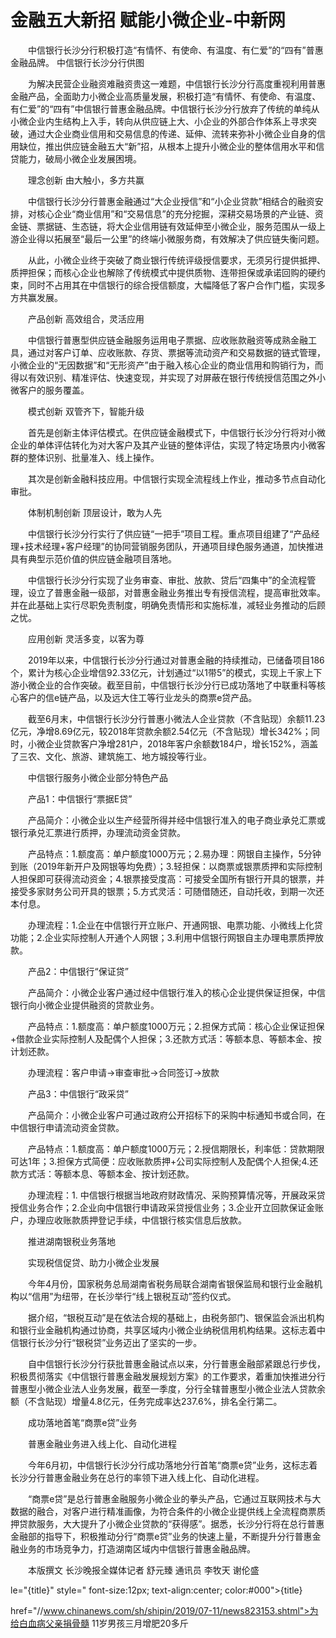 # 金融五大新招 赋能小微企业-中新网

　　中信银行长沙分行积极打造“有情怀、有使命、有温度、有仁爱”的“四有”普惠金融品牌。 中信银行长沙分行供图

　　为解决民营企业融资难融资贵这一难题，中信银行长沙分行高度重视利用普惠金融产品，全面助力小微企业高质量发展，积极打造“有情怀、有使命、有温度、有仁爱”的“四有”中信银行普惠金融品牌。中信银行长沙分行放弃了传统的单纯从小微企业内生结构上入手，转向从供应链上大、小企业的外部合作体系上寻求突破，通过大企业商业信用和交易信息的传递、延伸、流转来弥补小微企业自身的信用缺位，推出供应链金融五大“新”招，从根本上提升小微企业的整体信用水平和信贷能力，破局小微企业发展困境。

　　理念创新 由大触小，多方共赢

　　中信银行长沙分行普惠金融通过“大企业授信”和“小企业贷款”相结合的融资安排，对核心企业“商业信用”和“交易信息”的充分挖掘，深耕交易场景的产业链、资金链、票据链、生态链，将大企业信用链有效延伸至小微企业，服务范围从一级上游企业得以拓展至“最后一公里”的终端小微服务商，有效解决了供应链失衡问题。

　　从此，小微企业终于突破了商业银行传统评级授信要求，无须另行提供抵押、质押担保；而核心企业也解除了传统模式中提供质物、连带担保或承诺回购的硬约束，同时不占用其在中信银行的综合授信额度，大幅降低了客户合作门槛，实现多方共赢发展。

　　产品创新 高效组合，灵活应用

　　中信银行普惠型供应链金融服务运用电子票据、应收账款融资等成熟金融工具，通过对客户订单、应收账款、存货、票据等流动资产和交易数据的链式管理，小微企业的“无因数据”和“无形资产”由于融入核心企业的商业信用和购销行为，而得以有效识别、精准评估、快速变现，并实现了对屏蔽在银行传统授信范围之外小微客户的服务覆盖。

　　模式创新 双管齐下，智能升级

　　首先是创新主体评估模式。在供应链金融模式下，中信银行长沙分行将对小微企业的单体评估转化为对大客户及其产业链的整体评估，实现了特定场景内小微客群的整体识别、批量准入、线上操作。

　　其次是创新金融科技应用。中信银行实现全流程线上作业，推动多节点自动化审批。

　　体制机制创新 顶层设计，敢为人先

　　中信银行长沙分行实行了供应链“一把手”项目工程。重点项目组建了“产品经理+技术经理+客户经理”的协同营销服务团队，开通项目绿色服务通道，加快推进具有典型示范价值的供应链金融项目落地。

　　中信银行长沙分行实现了业务审查、审批、放款、贷后“四集中”的全流程管理，设立了普惠金融一级部，对普惠金融业务推出专有授信流程，提高审批效率。并在此基础上实行尽职免责制度，明确免责情形和实施标准，减轻业务推动的后顾之忧。

　　应用创新 灵活多变，以客为尊

　　2019年以来，中信银行长沙分行通过对普惠金融的持续推动，已储备项目186个，累计为核心企业增信92.33亿元，计划通过“以1带5”的模式，实现上千家上下游小微企业的合作突破。截至目前，中信银行长沙分行已成功落地了中联重科等核心客户的信e链产品，以及远大住工等行业龙头的商票e贷产品。

　　截至6月末，中信银行长沙分行普惠小微法人企业贷款（不含贴现）余额11.23亿元，净增8.69亿元，较2018年贷款余额2.54亿元（不含贴现）增长342%；同时，小微企业贷款客户净增281户，2018年客户余额数184户，增长152%，涵盖了三农、文化、旅游、建筑施工、地方城投等行业。

　　中信银行服务小微企业部分特色产品

　　产品1：中信银行“票据E贷”

　　产品简介：小微企业以生产经营所得并经中信银行准入的电子商业承兑汇票或银行承兑汇票进行质押，办理流动资金贷款。

　　产品特点：1.额度高：单户额度1000万元；2.易办理：网银自主操作，5分钟到账（2019年新开户及网银等均免费）；3.轻担保：以商票或银票质押和实际控制人担保即可获得流动资金；4.银票接受度高：可接受全国所有银行开具的银票，并接受多家财务公司开具的银票；5.方式灵活：可随借随还，自动托收，到期一次还本付息。

　　办理流程：1.企业在中信银行开立账户、开通网银、电票功能、小微线上化贷功能；2.企业实际控制人开通个人网银；3.利用中信银行网银自主办理电票质押放款。

　　产品2：中信银行“保证贷”

　　产品简介：小微企业客户通过经中信银行准入的核心企业提供保证担保，中信银行向小微企业提供融资的贷款业务。

　　产品特点：1.额度高：单户额度1000万元；2.担保方式简：核心企业保证担保+借款企业实际控制人及配偶个人担保；3.还款方式活：等额本息、等额本金、按计划还款。

　　办理流程：客户申请→审查审批→合同签订→放款

　　产品3：中信银行“政采贷”

　　产品简介：小微企业客户可通过政府公开招标下的采购中标通知书或合同，在中信银行申请流动资金贷款。

　　产品特点：1.额度高：单户额度1000万元；2.授信期限长，利率低：贷款期限可达1年；3.担保方式简便：应收账款质押+公司实际控制人及配偶个人担保;4.还款方式活：等额本息、等额本金、按计划还款。

　　办理流程：1. 中信银行根据当地政府财政情况、采购预算情况等，开展政采贷授信业务合作；2.企业向中信银行申请政采贷授信业务；3.企业开立回款保证金账户，办理应收账款质押登记手续，中信银行核实信息后放款。

　　推进湖南银税业务落地

　　实现税信促贷、助力小微企业发展

　　今年4月份，国家税务总局湖南省税务局联合湖南省银保监局和银行业金融机构以“信用”为纽带，在长沙举行“线上银税互动”签约仪式。

　　据介绍，“银税互动”是在依法合规的基础上，由税务部门、银保监会派出机构和银行业金融机构通过协商，共享区域内小微企业纳税信用机构结果。这标志着中信银行长沙分行“银税贷”业务迈出了坚实的一步。

　　自中信银行长沙分行获批普惠金融试点以来，分行普惠金融部紧跟总行步伐，积极贯彻落实《中信银行普惠金融发展规划方案》的工作要求，着重加快推进分行普惠型小微企业法人业务发展，截至一季度，分行全辖普惠型小微企业法人贷款余额（不含贴现）增量4.8亿元，任务完成率达237.6%，排名全行第二。

　　成功落地首笔“商票e贷”业务

　　普惠金融业务进入线上化、自动化进程

　　今年6月初，中信银行长沙分行成功落地分行首笔“商票e贷”业务，这标志着长沙分行普惠金融业务在总行的率领下进入线上化、自动化进程。

　　“商票e贷”是总行普惠金融服务小微企业的拳头产品，它通过互联网技术与大数据的融合，对客户进行精准画像，为符合条件的小微企业提供线上全流程商票质押贷款服务，大大提升了小微企业贷款的“获得感”。据悉，长沙分行将在总行普惠金融部的指导下，积极推动分行“商票e贷”业务的快速上量，不断提升分行普惠金融业务的市场竞争力，打造湖南区域内中信银行普惠金融品牌。

　　本版撰文 长沙晚报全媒体记者 舒元臻 通讯员 李牧天 谢伦盛

le="{title}" style=" font-size:12px; text-align:center; color:#000">{title}

href="//www.chinanews.com/sh/shipin/2019/07-11/news823153.shtml">为给白血病父亲捐骨髓 11岁男孩三月增肥20多斤
